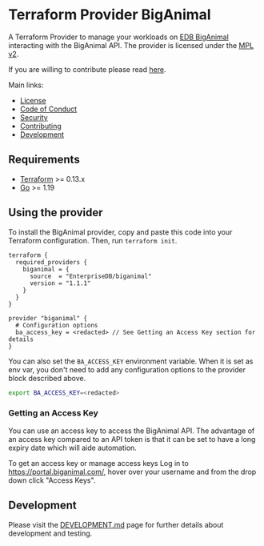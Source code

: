 # Terraform Provider BigAnimal

A Terraform Provider to manage your workloads
on [EDB BigAnimal](https://www.enterprisedb.com/products/biganimal-cloud-postgresql) interacting with the BigAnimal API.
The provider is licensed under the [MPL v2](https://www.mozilla.org/en-US/MPL/2.0/).

If you are willing to contribute please read [here](./CONTRIBUTING.md).

Main links:

- [License](./LICENSE)
- [Code of Conduct](./CODE_OF_CONDUCT.md)
- [Security](./SECURITY.md)
- [Contributing](./CONTRIBUTING.md)
- [Development](./DEVELOPMENT.md)

## Requirements

- [Terraform](https://www.terraform.io/downloads.html) >= 0.13.x
- [Go](https://golang.org/doc/install) >= 1.19

## Using the provider

To install the BigAnimal provider, copy and paste this code into your Terraform configuration. Then,
run `terraform init`.

```hcl
terraform {
  required_providers {
    biganimal = {
      source  = "EnterpriseDB/biganimal"
      version = "1.1.1"
    }
  }
}

provider "biganimal" {
  # Configuration options
  ba_access_key = <redacted> // See Getting an Access Key section for details
}
```

You can also set the `BA_ACCESS_KEY` environment variable. When it is set as env var, you
don't need to add any configuration options to the provider block described above.

```bash
export BA_ACCESS_KEY=<redacted>
```

### Getting an Access Key

You can use an access key to access the BigAnimal API. The advantage of an access key compared to an API token is that it can be set to have a long expiry date which will aide automation.

To get an access key or manage access keys Log in to https://portal.biganimal.com/, hover over your username and from the drop down click "Access Keys".

## Development

Please visit the [DEVELOPMENT.md](./DEVELOPMENT.md) page for further details about development and testing.
